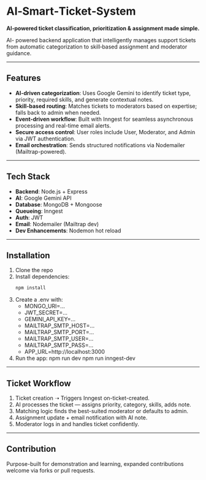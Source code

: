 # AI‑Smart‑Ticket‑System

**AI‑powered ticket classification, prioritization & assignment made simple.**

AI- powered backend application that intelligently manages support tickets from automatic categorization to skill‑based assignment and moderator guidance.

---

## Features

- **AI-driven categorization**: Uses Google Gemini to identify ticket type, priority, required skills, and generate contextual notes.
- **Skill-based routing**: Matches tickets to moderators based on expertise; falls back to admin when needed.
- **Event-driven workflow**: Built with Inngest for seamless asynchronous processing and real-time email alerts.
- **Secure access control**: User roles include User, Moderator, and Admin via JWT authentication.
- **Email orchestration**: Sends structured notifications via Nodemailer (Mailtrap-powered).

---

## Tech Stack

- **Backend**: Node.js + Express  
- **AI**: Google Gemini API  
- **Database**: MongoDB + Mongoose  
- **Queueing**: Inngest  
- **Auth**: JWT  
- **Email**: Nodemailer (Mailtrap dev)  
- **Dev Enhancements**: Nodemon hot reload  

---

## Installation

1. Clone the repo  
2. Install dependencies:
   ```bash
   npm install
3. Create a .env with:
    - MONGO_URI=...
    - JWT_SECRET=...
    - GEMINI_API_KEY=...
    - MAILTRAP_SMTP_HOST=...
    - MAILTRAP_SMTP_PORT=...
    - MAILTRAP_SMTP_USER=...
    - MAILTRAP_SMTP_PASS=...
    - APP_URL=http://localhost:3000
4. Run the app:
    npm run dev
    npm run inngest-dev

---

## Ticket Workflow
1. Ticket creation ➝ Triggers Inngest on-ticket-created.
2. AI processes the ticket — assigns priority, category, skills, adds note.
3. Matching logic finds the best-suited moderator or defaults to admin.
4. Assignment update + email notification with AI note.
5. Moderator logs in and handles ticket confidently.

---

## Contribution
Purpose-built for demonstration and learning, expanded contributions welcome via forks or pull requests.
